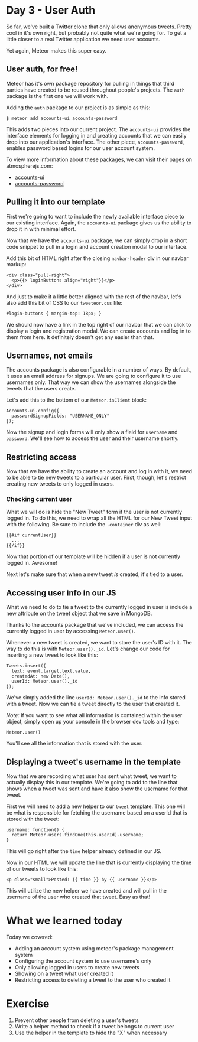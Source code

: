 # Day 3 - User Auth

So far, we've built a Twitter clone that only allows anonymous tweets. Pretty
cool in it's own right, but probably not quite what we're going for. To get a
little closer to a real Twitter application we need user accounts.

Yet again, Meteor makes this super easy.

## User auth, for free!

Meteor has it's own package repository for pulling in things that third parties
have created to be reused throughout people's projects. The `auth` package is
the first one we will work with.

Adding the `auth` package to our project is as simple as this:

```
$ meteor add accounts-ui accounts-password
```

This adds two pieces into our current project. The `accounts-ui` provides the
interface elements for logging in and creating accounts that we can easily drop
into our application's interface. The other piece, `accounts-password`, enables
password based logins for our user account system.

To view more information about these packages, we can visit their pages on
atmospherejs.com:

* [accounts-ui](https://atmospherejs.com/meteor/accounts-ui)
* [accounts-password](https://atmospherejs.com/meteor/accounts-password)

## Pulling it into our template

First we're going to want to include the newly available interface piece to our
existing interface. Again, the `accounts-ui` package gives us the ability to
drop it in with minimal effort.

Now that we have the `accounts-ui` package, we can simply drop in a short code
snippet to pull in a login and account creation modal to our interface.

Add this bit of HTML right after the closing `navbar-header` div in our navbar
markup:

```
<div class="pull-right">
  <p>{{> loginButtons align="right"}}</p>
</div>
```

And just to make it a little better aligned with the rest of the navbar, let's
also add this bit of CSS to our `tweeteor.css` file:

```
#login-buttons { margin-top: 18px; }
```

We should now have a link in the top right of our navbar that we can click to
display a login and registration modal. We can create accounts and log in to
them from here. It definitely doesn't get any easier than that.

## Usernames, not emails

The accounts package is also configurable in a number of ways. By default, it
uses an email address for signups. We are going to configure it to use usernames
only. That way we can show the usernames alongside the tweets that the users
create.

Let's add this to the bottom of our `Meteor.isClient` block:

```
Accounts.ui.config({
  passwordSignupFields: "USERNAME_ONLY"
});
```

Now the signup and login forms will only show a field for `username` and
`password`. We'll see how to access the user and their username shortly.

## Restricting access

Now that we have the ability to create an account and log in with it, we need to
be able to tie new tweets to a particular user. First, though, let's restrict
creating new tweets to only logged in users.

### Checking current user

What we will do is hide the "New Tweet" form if the user is not currently logged
in. To do this, we need to wrap all the HTML for our New Tweet input with the
following. Be sure to include the `.container` div as well:

```
{{#if currentUser}}
  ...
{{/if}}
```

Now that portion of our template will be hidden if a user is not currently
logged in. Awesome!

Next let's make sure that when a new tweet *is* created, it's tied to a user.

## Accessing user info in our JS

What we need to do to tie a tweet to the currently logged in user is include a
new attribute on the tweet object that we save in MongoDB.

Thanks to the accounts package that we've included, we can access the currently
logged in user by accessing `Meteor.user()`. 

Whenever a new tweet is created, we want to store the user's ID with it. The way
to do this is with `Meteor.user()._id`. Let's change our code for inserting a
new tweet to look like this:

```
Tweets.insert({
  text: event.target.text.value,
  createdAt: new Date(),
  userId: Meteor.user()._id
});
```

We've simply added the line `userId: Meteor.user()._id` to the info stored with
a tweet. Now we can tie a tweet directly to the user that created it.

*Note:* If you want to see what all information is contained within the user
object, simply open up your console in the browser dev tools and type:

```
Meteor.user()
```

You'll see all the information that is stored with the user.

## Displaying a tweet's username in the template

Now that we are recording what user has sent what tweet, we want to actually
display this in our template. We're going to add to the line that shows when a
tweet was sent and have it also show the username for that tweet.

First we will need to add a new helper to our `tweet` template. This one will be
what is responsible for fetching the username based on a userId that is stored
with the tweet:

```
username: function() {
  return Meteor.users.findOne(this.userId).username;
}
```

This will go right after the `time` helper already defined in our JS.

Now in our HTML we will update the line that is currently displaying the time of
our tweets to look like this:

```
<p class="small">Posted: {{ time }} by {{ username }}</p>
```

This will utilize the new helper we have created and will pull in the username
of the user who created that tweet. Easy as that!

# What we learned today

Today we covered:

* Adding an account system using meteor's package management system
* Configuring the account system to use username's only
* Only allowing logged in users to create new tweets
* Showing on a tweet what user created it
* Restricting access to deleting a tweet to the user who created it


# Exercise

1. Prevent other people from deleting a user's tweets
  1. Write a helper method to check if a tweet belongs to current user
  2. Use the helper in the template to hide the "X" when necessary
